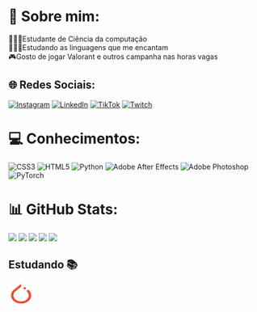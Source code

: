 # 💫 Sobre mim:
🧑🏻‍💻Estudante de Ciência da computação<br>👨🏻‍💻Estudando as linguagens que me encantam<br>🎮Gosto de jogar Valorant e outros campanha nas horas vagas


## 🌐 Redes Sociais:
[![Instagram](https://img.shields.io/badge/Instagram-%23E4405F.svg?logo=Instagram&logoColor=white)](https://instagram.com/itsthiagow) [![LinkedIn](https://img.shields.io/badge/LinkedIn-%230077B5.svg?logo=linkedin&logoColor=white)](https://www.linkedin.com/in/thiago-ferreira-216466292/) [![TikTok](https://img.shields.io/badge/TikTok-%23000000.svg?logo=TikTok&logoColor=white)](https://tiktok.com/@itsthiagow) [![Twitch](https://img.shields.io/badge/Twitch-%239146FF.svg?logo=Twitch&logoColor=white)](https://twitch.tv/itsthiagow) 

# 💻 Conhecimentos:
![CSS3](https://img.shields.io/badge/css3-%231572B6.svg?style=for-the-badge&logo=css3&logoColor=white) ![HTML5](https://img.shields.io/badge/html5-%23E34F26.svg?style=for-the-badge&logo=html5&logoColor=white) ![Python](https://img.shields.io/badge/python-3670A0?style=for-the-badge&logo=python&logoColor=ffdd54) ![Adobe After Effects](https://img.shields.io/badge/Adobe%20After%20Effects-9999FF.svg?style=for-the-badge&logo=Adobe%20After%20Effects&logoColor=white) ![Adobe Photoshop](https://img.shields.io/badge/adobephotoshop-%2331A8FF.svg?style=for-the-badge&logo=adobephotoshop&logoColor=white) ![PyTorch](https://img.shields.io/badge/PyTorch-%23EE4C2C.svg?style=for-the-badge&logo=PyTorch&logoColor=white)

# 📊 GitHub Stats:
[![](https://raw.githubusercontent.com/itsthiagow/github-profile-summary-cards-example/master/profile-summary-card-output/react/0-profile-details.svg)](https://github.com/itsthiagow/github-profile-summary-cards)
[![](https://raw.githubusercontent.com/itsthiagow/github-profile-summary-cards-example/master/profile-summary-card-output/react/1-repos-per-language.svg)](https://github.com/itsthiagow/github-profile-summary-cards) [![](https://raw.githubusercontent.com/itsthiagow/github-profile-summary-cards-example/master/profile-summary-card-output/react/2-most-commit-language.svg)](https://github.com/itsthiagow/github-profile-summary-cards)
[![](https://raw.githubusercontent.com/itsthiagow/github-profile-summary-cards-example/master/profile-summary-card-output/react/3-stats.svg)](https://github.com/itsthiagow/github-profile-summary-cards) [![](https://raw.githubusercontent.com/itsthiagow/github-profile-summary-cards-example/master/profile-summary-card-output/react/4-productive-time.svg)](https://github.com/itsthiagow/github-profile-summary-cards)


## Estudando 📚
<div style="display: inline_block">
  <img align="center" alt="" height="40" width="50" src="https://github.com/devicons/devicon/blob/v2.15.1/icons/pytorch/pytorch-original.svg">
</div>

<!-- Proudly created with GPRM ( https://gprm.itsvg.in ) -->
